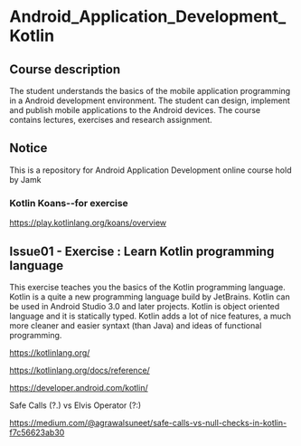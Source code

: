 # Android_Application_Development_Kotlin

## Course description
The student understands the basics of the mobile application programming in a Android development environment.
The student can design, implement and publish mobile applications to the Android devices.
The course contains lectures, exercises and research assignment.

## Notice
This is a repository for Android Application Development online course hold by Jamk

### Kotlin Koans--for exercise
https://play.kotlinlang.org/koans/overview

## Issue01 - Exercise : Learn Kotlin programming language
This exercise teaches you the basics of the Kotlin programming language. Kotlin is a quite a new programming language build by JetBrains. Kotlin can be used in Android Studio 3.0 and later projects. Kotlin is object oriented language and it is statically typed. Kotlin adds a lot of nice features, a much more cleaner and easier syntaxt (than Java) and ideas of functional programming.

https://kotlinlang.org/

https://kotlinlang.org/docs/reference/

https://developer.android.com/kotlin/

Safe Calls (?.) vs Elvis Operator (?:)

https://medium.com/@agrawalsuneet/safe-calls-vs-null-checks-in-kotlin-f7c56623ab30  
  
